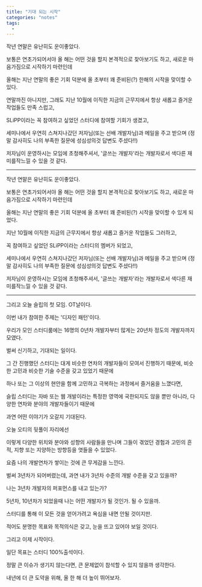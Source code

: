 ```yaml
---
title: "기대 되는 시작"
categories: "notes"
tags:
  - 
---
```


작년 연말은 유난히도 운이좋았다.

보통은 연초가되어서야 올 해는 어떤 것을 할지 본격적으로 찾아보기도 하고, 새로운 마음가짐으로 시작하기 마련인데

올해는 지난 연말의 좋은 기회 덕분에 올 초부터 꽤 준비된(?) 한해의 시작을 맞이할 수 있다.

연말까진 아니지만, 그래도 지난 10월에 이직한 지금의 근무지에서 항상 새롭고 즐거운 작업들도 만족 스럽고,

SLiPP이라는 꼭 참여하고 싶었던 스터디에 참여할 기회가 생겼고,

세미나에서 우연히 스쳐지나갔던 저자님(또는 선배 개발자님)과 메일을 주고 받으며
(정말 감사히도 나의 부족한 질문에 성심성의것 답변도 주셨다!!)

저자님이 운영하시는 모임에 초청해주셔서, '글쓰는 개발자'라는 개발자로서 색다른 재미를작느낄 수 있을 것 같다.

--- 

작년 연말은 유난히도 운이좋았다.

보통은 연초가되어서야 올 해는 어떤 것을 할지 본격적으로 찾아보기도 하고, 새로운 마음가짐으로 시작하기 마련인데

올해는 지난 연말의 좋은 기회 덕분에 올 초부터 꽤 준비된(?) 시작을 맞이할 수 있게 되었다.

지난 10월에 이직한 지금의 근무지에서 항상 새롭고 즐거운 작업들도 그러하고,

꼭 참여하고 싶었던 SLiPP이라는 스터디의 멤버가 되었고,

세미나에서 우연히 스쳐지나갔던 저자님(또는 선배 개발자님)과 메일을 주고 받으며
(정말 감사히도 나의 부족한 질문에 성심성의것 답변도 주셨다!!)

저자님이 운영하시는 모임에 초청해주셔서, '글쓰는 개발자'라는 개발자로서 색다른 재미를작느낄 수 있을 것 같다.

---

그리고 오늘 슬립의 첫 모임. OT날이다.

이번 내가 참여한 주제는 '디자인 패턴'이다.

우리가 모인 스터디룸에는 16명의 0년차 개발자부터 많게는 20년차 정도의 개발자까지 모였다.

벌써 신기하고, 기대되는 일이다.

그 간 진행했던 스터디는 대게 비슷한 연차의 개발자들이 모여서 진행하기 때문에, 비슷한 고민과 비슷한 기술 수준을 갖고 있었기 때문에

하나 또는 그 이상의 현안을 함께 고민하고 극복하는 과정에서 즐거움을 느꼈다면,

슬립 스터디는 자바 또는 웹 개발이라는 특정한 영역에 국한되지도 않을 뿐만 아니라, 다양한 연차와 분야의 개발자들이기 때문에 

과연 어떤 이야기가 오갈지 기대된다.

오늘 오티의 뒷풀이 자리에선

이렇게 다양한 위치와 분야와 성향의 사람들을 만나며 그들이 겪었던 경험과 고민의 흔적, 지향 또는 지양하는 방향등을 엿들을 수 있었다.

요즘 나의 개발연차가 쌓이는 것에 큰 무게감을 느낀다.

벌써 3년차가 되어버렸는데, 과연 내가 3년차 수준의 개발 수준을 갖고 있을까?

나는 3년차 개발자의 퍼포먼스를 내고 있는가?

5년차, 10년차가 되었을때 나는 어떤 개발자가 될 것인가. 될 수 있을까.

스터디를 통해 이 모든 것을 얻어가려고 욕심을 내면 안될 것이지만.

적어도 분명한 목표와 목적의식은 갖고, 눈을 뜨고 있어야 보일 것이다.

그리고 이제 시작이다.

일단 목표는 스터디 100%출석이다.

정말 큰 이슈가 생기지 않는다면, 큰 문제없이 참석할 수 있지 않을까 생각한다.

내년에 더 큰 도약을 위해, 올 한 해 더 높이 뛰어보자.